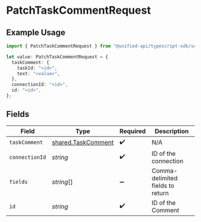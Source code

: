 # PatchTaskCommentRequest

## Example Usage

```typescript
import { PatchTaskCommentRequest } from "@unified-api/typescript-sdk/sdk/models/operations";

let value: PatchTaskCommentRequest = {
  taskComment: {
    taskId: "<id>",
    text: "<value>",
  },
  connectionId: "<id>",
  id: "<id>",
};
```

## Fields

| Field                                                           | Type                                                            | Required                                                        | Description                                                     |
| --------------------------------------------------------------- | --------------------------------------------------------------- | --------------------------------------------------------------- | --------------------------------------------------------------- |
| `taskComment`                                                   | [shared.TaskComment](../../../sdk/models/shared/taskcomment.md) | :heavy_check_mark:                                              | N/A                                                             |
| `connectionId`                                                  | *string*                                                        | :heavy_check_mark:                                              | ID of the connection                                            |
| `fields`                                                        | *string*[]                                                      | :heavy_minus_sign:                                              | Comma-delimited fields to return                                |
| `id`                                                            | *string*                                                        | :heavy_check_mark:                                              | ID of the Comment                                               |